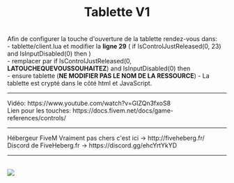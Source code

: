 <center><h1>Tablette V1</h1></center><br>
Afin de configurer la touche d'ouverture de la tablette rendez-vous dans:<br>
- tablette/client.lua et modifier la <b>ligne 29</b> ( if IsControlJustReleased(0, 23) and IsInputDisabled(0) then )<br>
- remplacer par if IsControlJustReleased(0, <b>LATOUCHEQUEVOUSSOUHAITEZ</b>) and IsInputDisabled(0) then<br>
- ensure tablette (<b>NE MODIFIER PAS LE NOM DE LA RESSOURCE</b>)
- La tablette est crypté dans le côté html et JavaScript.
<hr>
Vidéo: https://www.youtube.com/watch?v=GIZQn3fxoS8 <br>
Lien pour les touches: https://docs.fivem.net/docs/game-references/controls/
<hr>
Hébergeur FiveM Vraiment pas chers c'est ici -> http://fiveheberg.fr/ <br>
Discord de FiveHeberg.fr -> https://discord.gg/ehcYrtYkYD
<hr><br>
<img src="https://i.goopics.net/5vi4wn.png">
